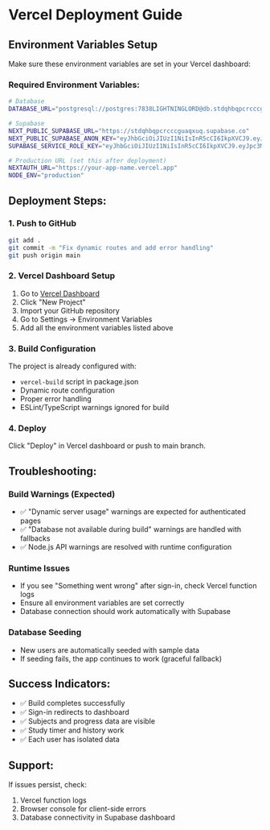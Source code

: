 # Vercel Deployment Guide

## Environment Variables Setup

Make sure these environment variables are set in your Vercel dashboard:

### Required Environment Variables:

```bash
# Database
DATABASE_URL="postgresql://postgres:7838LIGHTNINGLORD@db.stdqhbqpcrcccguaqxuq.supabase.co:5432/postgres"

# Supabase
NEXT_PUBLIC_SUPABASE_URL="https://stdqhbqpcrcccguaqxuq.supabase.co"
NEXT_PUBLIC_SUPABASE_ANON_KEY="eyJhbGciOiJIUzI1NiIsInR5cCI6IkpXVCJ9.eyJpc3MiOiJzdXBhYmFzZSIsInJlZiI6InN0ZHFoYnFwY3JjY2NndWFxeHVxIiwicm9sZSI6ImFub24iLCJpYXQiOjE3NTc3NzIyODIsImV4cCI6MjA3MzM0ODI4Mn0.NBX5-exgG4IpDBOJcHxhaarZ2VmMEQ3qDeu3UTSl2Rs"
SUPABASE_SERVICE_ROLE_KEY="eyJhbGciOiJIUzI1NiIsInR5cCI6IkpXVCJ9.eyJpc3MiOiJzdXBhYmFzZSIsInJlZiI6InN0ZHFoYnFwY3JjY2NndWFxeHVxIiwicm9sZSI6InNlcnZpY2Vfcm9sZSIsImlhdCI6MTc1Nzc3MjI4MiwiZXhwIjoyMDczMzQ4MjgyfQ.uVE2KLl0fkrW8O8oQUFaHm-5WFRdOdPmRsMk46tHRos"

# Production URL (set this after deployment)
NEXTAUTH_URL="https://your-app-name.vercel.app"
NODE_ENV="production"
```

## Deployment Steps:

### 1. Push to GitHub

```bash
git add .
git commit -m "Fix dynamic routes and add error handling"
git push origin main
```

### 2. Vercel Dashboard Setup

1. Go to [Vercel Dashboard](https://vercel.com/dashboard)
2. Click "New Project"
3. Import your GitHub repository
4. Go to Settings → Environment Variables
5. Add all the environment variables listed above

### 3. Build Configuration

The project is already configured with:

- `vercel-build` script in package.json
- Dynamic route configuration
- Proper error handling
- ESLint/TypeScript warnings ignored for build

### 4. Deploy

Click "Deploy" in Vercel dashboard or push to main branch.

## Troubleshooting:

### Build Warnings (Expected)

- ✅ "Dynamic server usage" warnings are expected for authenticated pages
- ✅ "Database not available during build" warnings are handled with fallbacks
- ✅ Node.js API warnings are resolved with runtime configuration

### Runtime Issues

- If you see "Something went wrong" after sign-in, check Vercel function logs
- Ensure all environment variables are set correctly
- Database connection should work automatically with Supabase

### Database Seeding

- New users are automatically seeded with sample data
- If seeding fails, the app continues to work (graceful fallback)

## Success Indicators:

- ✅ Build completes successfully
- ✅ Sign-in redirects to dashboard
- ✅ Subjects and progress data are visible
- ✅ Study timer and history work
- ✅ Each user has isolated data

## Support:

If issues persist, check:

1. Vercel function logs
2. Browser console for client-side errors
3. Database connectivity in Supabase dashboard

